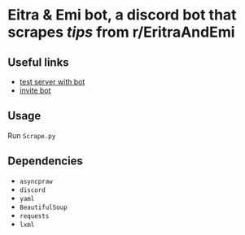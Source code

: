 # Eitra & Emi bot, a discord bot that scrapes *tips* from r/EritraAndEmi
## Useful links
- [test server with bot](https://discord.gg/NvUPRhtr)  
- [invite bot](https://discord.com/api/oauth2/authorize?client_id=905098976641044540&permissions=378832940608&scope=bot)
## Usage
Run `Scrape.py`
## Dependencies
- `asyncpraw`
- `discord`
- `yaml`
- `BeautifulSoup`
- `requests`
- `lxml`